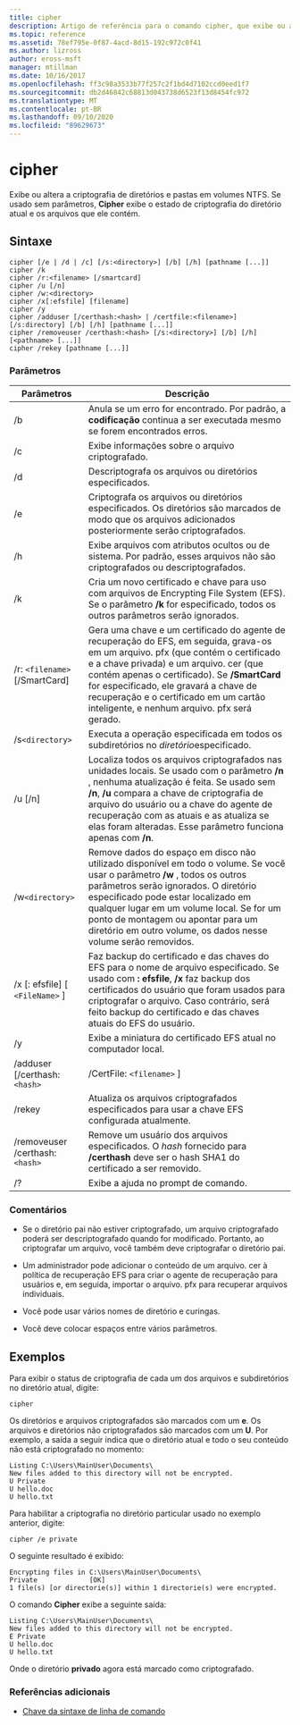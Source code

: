 ```yaml
---
title: cipher
description: Artigo de referência para o comando cipher, que exibe ou altera a criptografia de diretórios e arquivos em volumes NTFS.
ms.topic: reference
ms.assetid: 78ef795e-0f87-4acd-8d15-192c972c0f41
ms.author: lizross
author: eross-msft
manager: mtillman
ms.date: 10/16/2017
ms.openlocfilehash: ff3c98a3533b77f257c2f1bd4d7102ccd0eed1f7
ms.sourcegitcommit: db2d46842c68813d043738d6523f13d8454fc972
ms.translationtype: MT
ms.contentlocale: pt-BR
ms.lasthandoff: 09/10/2020
ms.locfileid: "89629673"
---
```

# <a name="cipher"></a>cipher

Exibe ou altera a criptografia de diretórios e pastas em volumes NTFS. Se usado sem parâmetros, **Cipher** exibe o estado de criptografia do diretório atual e os arquivos que ele contém.

## <a name="syntax"></a>Sintaxe

```
cipher [/e | /d | /c] [/s:<directory>] [/b] [/h] [pathname [...]]
cipher /k
cipher /r:<filename> [/smartcard]
cipher /u [/n]
cipher /w:<directory>
cipher /x[:efsfile] [filename]
cipher /y
cipher /adduser [/certhash:<hash> | /certfile:<filename>] [/s:directory] [/b] [/h] [pathname [...]]
cipher /removeuser /certhash:<hash> [/s:<directory>] [/b] [/h] [<pathname> [...]]
cipher /rekey [pathname [...]]
```

### <a name="parameters"></a>Parâmetros

| Parâmetros | Descrição |
| ---------- | ----------- |
| /b | Anula se um erro for encontrado. Por padrão, a **codificação** continua a ser executada mesmo se forem encontrados erros. |
| /c | Exibe informações sobre o arquivo criptografado. |
| /d | Descriptografa os arquivos ou diretórios especificados. |
| /e | Criptografa os arquivos ou diretórios especificados. Os diretórios são marcados de modo que os arquivos adicionados posteriormente serão criptografados. |
| /h | Exibe arquivos com atributos ocultos ou de sistema. Por padrão, esses arquivos não são criptografados ou descriptografados. |
| /k | Cria um novo certificado e chave para uso com arquivos de Encrypting File System (EFS). Se o parâmetro **/k** for especificado, todos os outros parâmetros serão ignorados. |
| /r: `<filename>` [/SmartCard] | Gera uma chave e um certificado do agente de recuperação do EFS, em seguida, grava-os em um arquivo. pfx (que contém o certificado e a chave privada) e um arquivo. cer (que contém apenas o certificado). Se **/SmartCard** for especificado, ele gravará a chave de recuperação e o certificado em um cartão inteligente, e nenhum arquivo. pfx será gerado. |
| /s`<directory>` | Executa a operação especificada em todos os subdiretórios no *diretório*especificado. |
| /u [/n] |  Localiza todos os arquivos criptografados nas unidades locais. Se usado com o parâmetro **/n** , nenhuma atualização é feita. Se usado sem **/n**, **/u** compara a chave de criptografia de arquivo do usuário ou a chave do agente de recuperação com as atuais e as atualiza se elas foram alteradas. Esse parâmetro funciona apenas com **/n**. |
| /w`<directory>` | Remove dados do espaço em disco não utilizado disponível em todo o volume. Se você usar o parâmetro **/w** , todos os outros parâmetros serão ignorados. O diretório especificado pode estar localizado em qualquer lugar em um volume local. Se for um ponto de montagem ou apontar para um diretório em outro volume, os dados nesse volume serão removidos. |
| /x [: efsfile] [ `<FileName>` ] | Faz backup do certificado e das chaves do EFS para o nome de arquivo especificado. Se usado com **: efsfile**, **/x** faz backup dos certificados do usuário que foram usados para criptografar o arquivo. Caso contrário, será feito backup do certificado e das chaves atuais do EFS do usuário. |
| /y | Exibe a miniatura do certificado EFS atual no computador local. |
| /adduser [/certhash:`<hash>` | /CertFile: `<filename>` ] |
| /rekey | Atualiza os arquivos criptografados especificados para usar a chave EFS configurada atualmente. |
| /removeuser /certhash:`<hash>` | Remove um usuário dos arquivos especificados. O *hash* fornecido para **/certhash** deve ser o hash SHA1 do certificado a ser removido. |
| /? | Exibe a ajuda no prompt de comando. |

### <a name="remarks"></a>Comentários

- Se o diretório pai não estiver criptografado, um arquivo criptografado poderá ser descriptografado quando for modificado. Portanto, ao criptografar um arquivo, você também deve criptografar o diretório pai.

- Um administrador pode adicionar o conteúdo de um arquivo. cer à política de recuperação EFS para criar o agente de recuperação para usuários e, em seguida, importar o arquivo. pfx para recuperar arquivos individuais.

- Você pode usar vários nomes de diretório e curingas.

- Você deve colocar espaços entre vários parâmetros.

## <a name="examples"></a>Exemplos

Para exibir o status de criptografia de cada um dos arquivos e subdiretórios no diretório atual, digite:

```
cipher
```

Os diretórios e arquivos criptografados são marcados com um **e**. Os arquivos e diretórios não criptografados são marcados com um **U**. Por exemplo, a saída a seguir indica que o diretório atual e todo o seu conteúdo não está criptografado no momento:

```
Listing C:\Users\MainUser\Documents\
New files added to this directory will not be encrypted.
U Private
U hello.doc
U hello.txt
```

Para habilitar a criptografia no diretório particular usado no exemplo anterior, digite:

```
cipher /e private
```

O seguinte resultado é exibido:

```
Encrypting files in C:\Users\MainUser\Documents\
Private             [OK]
1 file(s) [or directorie(s)] within 1 directorie(s) were encrypted.
```

O comando **Cipher** exibe a seguinte saída:

```
Listing C:\Users\MainUser\Documents\
New files added to this directory will not be encrypted.
E Private
U hello.doc
U hello.txt
```

Onde o diretório **privado** agora está marcado como criptografado.

### <a name="additional-references"></a>Referências adicionais

- [Chave da sintaxe de linha de comando](command-line-syntax-key.md)
